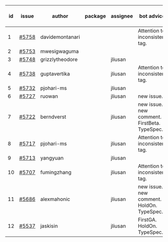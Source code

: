 | id | issue | author | package | assignee | bot advice | created date of issue | target release date | date from target |
| ------ | ------ | ------ | ------ | ------ | ------ | ------ | ------ | :-----: |
| 1 | [#5758](https://github.com/Azure/sdk-release-request/issues/5758) | davidemontanari |  |  | Attention to inconsistent tag. | 12-02 | 12-27 |  |
| 2 | [#5753](https://github.com/Azure/sdk-release-request/issues/5753) | mwesigwaguma |  |  |  | 12-02 | 12-27 |  |
| 3 | [#5748](https://github.com/Azure/sdk-release-request/issues/5748) | grizzlytheodore |  | jliusan |  | 11-25 | 12-27 |  |
| 4 | [#5738](https://github.com/Azure/sdk-release-request/issues/5738) | guptavertika |  | jliusan | Attention to inconsistent tag. | 11-20 | 12-26 |  |
| 5 | [#5732](https://github.com/Azure/sdk-release-request/issues/5732) | pjohari-ms |  | jliusan |  | 11-18 | 12-27 |  |
| 6 | [#5727](https://github.com/Azure/sdk-release-request/issues/5727) | ruowan |  | jliusan | new issue. | 11-15 | 12-26 |  |
| 7 | [#5722](https://github.com/Azure/sdk-release-request/issues/5722) | berndverst |  | jliusan | new issue. new comment. FirstBeta. TypeSpec. | 11-15 | 12-27 |  |
| 8 | [#5717](https://github.com/Azure/sdk-release-request/issues/5717) | pjohari-ms |  | jliusan | Attention to inconsistent tag. | 11-13 | 12-27 |  |
| 9 | [#5713](https://github.com/Azure/sdk-release-request/issues/5713) | yangyuan |  | jliusan |  | 11-11 | 12-27 |  |
| 10 | [#5707](https://github.com/Azure/sdk-release-request/issues/5707) | fumingzhang |  | jliusan | Attention to inconsistent tag. | 11-11 | 12-26 |  |
| 11 | [#5686](https://github.com/Azure/sdk-release-request/issues/5686) | alexmahonic |  | jliusan | new issue. new comment. HoldOn. TypeSpec. | 11-05 | 11-22 |  |
| 12 | [#5537](https://github.com/Azure/sdk-release-request/issues/5537) | jaskisin |  | jliusan | FirstGA. HoldOn. TypeSpec. | 09-27 | 01-24 |  |
